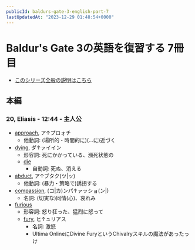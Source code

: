 ```yaml
---
publicId: baldurs-gate-3-english-part-7
lastUpdatedAt: "2023-12-29 01:48:54+0000"
---
```


# Baldur's Gate 3の英語を復習する 7冊目

- [このシリーズ全般の説明はこちら](./baldurs-gate-3-english-index.html)

## 本編

### 20, Eliasis - 12:44 - 主人公

- [approach](https://ejje.weblio.jp/content/approach), ア↑プロォチ
  - 他動詞: (場所的・時間的に)(…に)近づく
- [dying](https://ejje.weblio.jp/content/dying), ダ↑ァイイン
  - 形容詞: 死にかかっている、瀕死状態の
  - [die](https://ejje.weblio.jp/content/die)
    - 自動詞: 死ぬ、消える
- [abduct](https://ejje.weblio.jp/content/abduct), ア↑ブタク(ツ|ッ)
  - 他動詞: (暴力・策略で)誘拐する
- [compassion](https://ejje.weblio.jp/content/compassion), (コ|カ)ンパ↑ァッショ(ン|)
  - 名詞: (切実な)同情(心)、哀れみ
- [furious](https://ejje.weblio.jp/content/furious)
  - 形容詞: 怒り狂った、猛烈に怒って
  - [fury](https://ejje.weblio.jp/content/fury), ヒ↑ュリアス
    - 名詞: 激怒
    - Ultima OnlineにDivine FuryというChivalryスキルの魔法があったっけ
